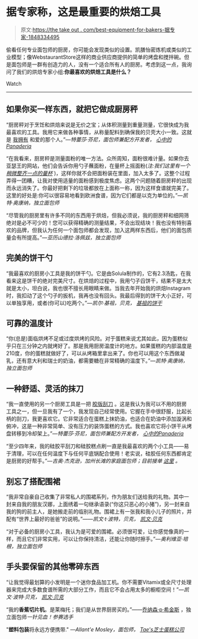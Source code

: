 # 据专家称，这是最重要的烘焙工具

> 原文:[https://the take out . com/best-equipment-for-bakers-据专家-1848334495](https://thetakeout.com/best-equipment-for-bakers-according-to-experts-1848334495)

偷看任何专业面包师的厨房，你可能会发现类似的设置。凯膳怡密炼机或类似的工业模型；像WebstaurantStore这样的商业供应商提供的简单的烤盘和搅拌碗。但是面包师是一群有创造力的人，没有一个适合所有人的厨房。考虑到这一点，我询问了我们的烘焙专家小组:**你最喜欢的烘焙工具是什么？**

Watch

* * *

## 如果你买一样东西，就把它做成厨房秤

“厨房秤对于烹饪和烘焙来说是无价之宝；从体积测量到重量测量，它很快成为我最喜欢的工具。我用它来做各种事情，从称量配料到确保我的贝壳大小一致。这就是 [我拥有](https://escali.com/primo-digital-scale?gclid=CjwKCAiAl-6PBhBCEiwAc2GOVKrfPvIGycZgyhar0q6wSHcqxQLxoHibKai-B21nsdzj_IO1YoKHUhoCSfQQAvD_BwE) 和爱的那个人。”*—特蕾莎·芬尼，面包师兼配方开发者，* [*心中的Panaderia*](https://www.teresamadethis.com/)

“在我看来，厨房秤是测量面粉的唯一方法。众所周知，面粉很难计量。如果你去亚瑟王的网站，他们会告诉你用勺子蘸面粉，在量杯上摇面粉(*注:我们这里有一个* [*稍微整齐一点的量杯*](https://thetakeout.com/how-to-measure-flour-aerate-fluff-don-t-scoop-1846713887) )，这样你就不会把面粉装在里面，加入太多了。这整个过程弄得一团糟，让我对使用适量的面粉感到极度焦虑。这两个问题随着厨房秤的出现而永远消失了。你最好把剩下的垃圾都放在上面称一称，因为这样食谱就完美了。这里的好处是:你可以很容易地看到欧洲食谱，因为它们都是以克为单位的。”*—凯特·奥康纳，独立面包师*

“尽管我的厨房里有许多不同的东西用于烘焙，但我必须说，我的厨房秤和细网筛绝对是必不可少的！您可以获得精确的测量结果，不会出现结块！我也没有特别喜欢的品牌，但我认为任何一个面包师都会发现，加入这两样东西后，他们的面包质量会有所提高。”*—亚历山德拉·洛佩兹，独立面包师*

## 完美的饼干勺

“我最喜欢的厨房小工具是我的饼干勺。它是由Solula制作的，它有2.3汤匙，在我看来这是饼干的绝对完美尺寸。在烘焙的过程中，我用勺子舀饼干，结果不是太大就是太小，坦白说，我也很不擅长用眼睛来做。当我去年开始我的烘焙Instagram时，我扣动了这个勺子的扳机，我再也没有回头。我最后得到的饼干大小正好，可以单独享用，或者(你可以)吃两个。”*—凯尔·基祖，贝克，* [*基祖的饼干*](https://www.instagram.com/kizuscookies/)

## 可靠的温度计

“你(总是)面临烘烤不足或过度烘烤的风险。对于蛋糕来说尤其如此，因为蛋糕似乎只在三分钟之内就烤好了。那是我用厨房温度计的地方。如果蛋糕的内部温度是210度，你的蛋糕就做好了，可以从烤箱里拿出来了。你也可以用这个东西做凝乳，还有意大利和瑞士的奶油，都需要糖在非常精确的温度下。”*—凯特·奥康纳，独立面包师*

## 一种舒适、灵活的抹刀

“我一直使用的另一个厨房工具是一把 [胶版刮刀](https://www.webstaurantstore.com/ateco-1385-small-size-tapered-offset-baking-icing-spatula-with-4-blade-august-thomsen/1441385.html?utm_source=google&utm_medium=cpc&utm_campaign=GoogleShopping&gclid=CjwKCAiAl-6PBhBCEiwAc2GOVFHMANEIuVFNrZ-lOmaqnpY5hpZfB5fzXTTV_tU7FBXPtVCgKDwFIBoCvAIQAvD_BwE) 。这是我认为我可以不用的厨房工具之一，但一旦我有了一个，我发现自己经常使用。它握在手中很舒服，比起长柄的刮刀，我更喜欢它。它非常适合在蛋糕上抹奶油，也适合在奶油中添加漩涡和俯冲，这是一种非常简单、没有压力的装饰蛋糕的方式。我也喜欢它将小饼干从烤盘转移到冷却架上。”*—特蕾莎·芬尼，面包师兼配方开发者，* [*心中的Panaderia*](https://www.teresamadethis.com/)

“至少四年来，我的硅胶平刮刀和硅胶糕点刷一直是我最喜欢的两个小工具——易于清理，可以在任何温度下与任何平底锅配合使用！老实说，硅胶任何东西都肯定是厨房的好帮手。”*—吉奥·杰克逊，加州长滩的家庭面包师；目前接单* [*这里*](https://www.instagram.com/giotheebaker/) *。*

## **别忘了搭配围裙**

“我非常自豪自己收集了非常私人的围裙系列，作为朋友们送给我的礼物。其中一封来自我的朋友汉娜，上面绣着一句继承语录(“你这只恶心的小猪”)，另一封来自我的狗的前主人，是她搬走前的临别礼物。围裙上有一张我和我小儿子的照片，并配有“世界上最好的爸爸”的说明。”——*凯文·t·波特，贝克，* [*凯文·贝克*](https://www.kevinbakinshop.com/)

“对于必备的厨房小工具，我认为是可爱的围裙。必须很可爱，让你感觉像真的一样，而且它们非常实用，可以让你保持清洁，还能让你随时擦手。”*—奥利维亚·培根，独立面包师*

## 手头要保留的其他零碎东西

“让我觉得最划算的小发明是一个迷你食品加工机。你不需要Vitamix或全尺寸处理器来完成大多数食谱所需的大部分工作，而且它不会占用太多的橱柜空间！”*—凯文·波特·贝克，* [*凯文·贝克*](https://www.kevinbakinshop.com/)

“我的**香蕉切片机**。是莱梅托；我们是从世界厨房买的。”——[乔纳森·p·希金斯](https://www.doctorjonpaul.com/) ，独立面包师*一针见血！参赛选手*

"**塑料包装**将永远方便携带." *—Allant'e Mosley，面包师，* [*Tae's芝士蛋糕公司*](https://www.instagram.com/taescheesecakeco/)